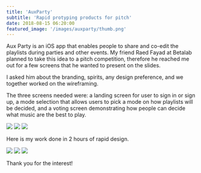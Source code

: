 ```yaml
---
title: 'AuxParty'
subtitle: 'Rapid protyping products for pitch'
date: 2018-08-15 06:20:00
featured_image: '/images/auxparty/thumb.png'
---
```


Aux Party is an iOS app that enables people to share and co-edit the playlists during parties and other events. My friend Raed Fayad at Betalab planned to take this idea to a pitch competition, therefore he reached me out for a few screens that he wanted to present on the slides.

I asked him about the branding, spirits, any design preference, and we together worked on the wireframing. 

The three screens needed were: a landing screen for user to sign in or sign up, a mode selection that allows users to pick a mode on how playlists will be decided, and a voting screen demonstrating how people can decide what music are the best to play.

<div class="gallery" data-columns="3">
	<img src="/images/auxparty/sketch_signin.jpg">
	<img src="/images/auxparty/sketch_dash.jpg">
	<img src="/images/auxparty/sketch_vote.jpg">
</div>

Here is my work done in 2 hours of rapid design.

<div class="gallery" data-columns="3">
	<img src="/images/auxparty/signin.png">
	<img src="/images/auxparty/dash.png">
	<img src="/images/auxparty/vote.png">
</div>

Thank you for the interest!
